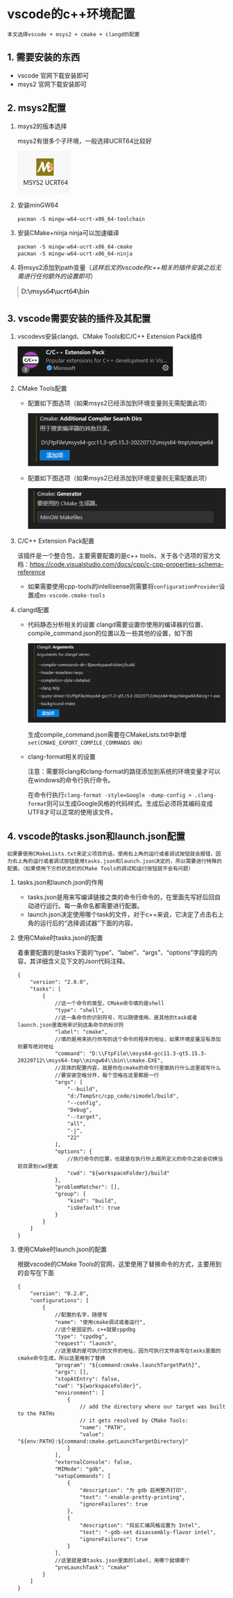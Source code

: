# vscode的c++环境配置

    本文选择vscode + msys2 + cmake + clangd的配置

## 1. 需要安装的东西

* vscode 官网下载安装即可
* msys2 官网下载安装即可

## 2. msys2配置

1. msys2的版本选择

    msys2有很多个子环境，一般选择UCRT64比较好
    
    ![Alt text](image-4.png)


2. 安装minGW64

    ~~~
    pacman -S mingw-w64-ucrt-x86_64-toolchain
    ~~~

3. 安装CMake+ninja
    ninja可以加速编译
    ~~~
    pacman -S mingw-w64-ucrt-x86_64-cmake
    pacman -S mingw-w64-ucrt-x86_64-ninja
    ~~~

4. 将msys2添加到path变量（*这样后文的vscode的c++相关的插件安装之后无需进行任何额外的设置即可*）

    ![Alt text](image-5.png)

## 3. vscode需要安装的插件及其配置

1. vscodevs安装clangd、CMake Tools和C/C++ Extension Pack插件

    ![Alt text](image.png)


2. CMake Tools配置

    * 配置如下图选项（如果msys2已经添加到环境变量则无需配置此项）
    
        ![Alt text](image-2.png)

    * 配置如下图选项（如果msys2已经添加到环境变量则无需配置此项）

        ![Alt text](image-3.png)

3. C/C++ Extension Pack配置

    该插件是一个整合包，主要需要配置的是c++ tools，关于各个选项的官方文档：https://code.visualstudio.com/docs/cpp/c-cpp-properties-schema-reference

    * 如果需要使用cpp-tools的inlellisense则需要将`configurationProvider`设置成`ms-vscode.cmake-tools`

4. clangd配置

    * 代码静态分析相关的设置
        clangd需要设置你使用的编译器的位置、compile_command.json的位置以及一些其他的设置，如下图

        ![Alt text](image-1.png)

        生成compile_command.json需要在CMakeLists.txt中新增`set(CMAKE_EXPORT_COMPILE_COMMANDS ON)`
    
    * clang-format相关的设置

        注意：需要将clang和clang-format的路径添加到系统的环境变量才可以在windows的命令行执行命令。

        在命令行执行`clang-format -style=Google -dump-config > .clang-format`则可以生成Google风格的代码样式。生成后必须将其编码变成UTF8才可以正常的使用该文件。


## 4. vscode的tasks.json和launch.json配置

    如果要使用CMakeLists.txt来定义项目的话，使用右上角的运行或者调试按钮就会报错，因为右上角的运行或者调试按钮是用tasks.json和launch.json决定的，所以需要进行特殊的配置。（如果使用下方的状态栏的CMake Tools的调试和运行按钮就不会有问题）

1. tasks.json和launch.json的作用

    * tasks.json是用来写编译链接之类的命令行命令的，在里面先写好后回自动进行运行。每一条命名都需要进行配置。
    * launch.json决定使用哪个task的文件，对于c++来说，它决定了点击右上角的运行后的“选择调试器”下面的内容。 

2. 使用CMake时tasks.json的配置

    着重要配置的是tasks下面的“type”、“label”、“args”、“options”字段的内容，其详细含义见下文的Json代码注释。

    ~~~
    {
        "version": "2.0.0",
        "tasks": [
            {
                //这一个命令的类型，CMake命令填的是shell
                "type": "shell", 
                //这一条命令的识别符号，可以随便使用，是其他的task或者launch.json里面用来识别这条命令的标识符
                "label": "cmake", 
                //填的是用来执行你写的这个命令的程序的地址，如果环境变量没有添加则要写绝对地址
                "command": "D:\\FtpFile\\msys64-gcc11.3-qt5.15.3-20220712\\msys64-tmp\\mingw64\\bin\\cmake.EXE",
                //具体的配置内容，就是你在cmake的命令行里面执行什么这里就写什么
                //要安装空格分开，每个空格在这里都是一行
                "args": [
                    "--build",
                    "d:/TempSrc/cpp_code/simodel/build",
                    "--config",
                    "Debug",
                    "--target",
                    "all",
                    "-j",
                    "22"
                ],
                "options": {
                    //执行命令的位置，也就是在执行你上面所定义的命令之前会切换当前目录到cwd里面
                    "cwd": "${workspaceFolder}/build"
                },
                "problemMatcher": [],
                "group": {
                    "kind": "build",
                    "isDefault": true
                }
            }
        ]
    }
    ~~~

3. 使用CMake时launch.json的配置

    根据vscode的CMake Tools的官网，这里使用了替换命令的方式，主要用到的会写在下面
   
    ~~~
    {
        "version": "0.2.0",
        "configurations": [
            {
                //配置的名字，随便写
                "name": "使用cmake调试或者运行",
                //这个是固定的，c++就是cppdbg
                "type": "cppdbg",
                "request": "launch",
                //这里填的是可执行的文件的地址，因为可执行文件由写在tasks里面的cmake命令生成，所以这里用到了替换
                "program": "${command:cmake.launchTargetPath}",
                "args": [],
                "stopAtEntry": false,
                "cwd": "${workspaceFolder}",
                "environment": [
                    {
                        // add the directory where our target was built to the PATHs
                        // it gets resolved by CMake Tools:
                        "name": "PATH",
                        "value": "${env:PATH}:${command:cmake.getLaunchTargetDirectory}"
                    }
                ],
                "externalConsole": false,
                "MIMode": "gdb",
                "setupCommands": [
                    {
                        "description": "为 gdb 启用整齐打印",
                        "text": "-enable-pretty-printing",
                        "ignoreFailures": true
                    },
                    {
                        "description": "将反汇编风格设置为 Intel",
                        "text": "-gdb-set disassembly-flavor intel",
                        "ignoreFailures": true
                    }
                ],
                //这里就是填tasks.json里面的label，用哪个就填哪个
                "preLaunchTask": "cmake"
            }
        ]
    }
    ~~~